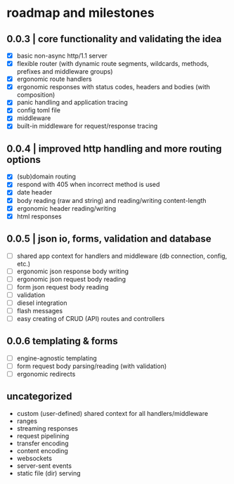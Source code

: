 # roadmap and milestones

## 0.0.3 | core functionality and validating the idea

- [x] basic non-async http/1.1 server
- [x] flexible router (with dynamic route segments, wildcards, methods, prefixes and middleware groups)
- [x] ergonomic route handlers
- [x] ergonomic responses with status codes, headers and bodies (with composition)
- [x] panic handling and application tracing
- [x] config toml file
- [x] middleware
- [x] built-in middleware for request/response tracing

## 0.0.4 | improved http handling and more routing options

- [x] (sub)domain routing
- [x] respond with 405 when incorrect method is used
- [x] date header
- [x] body reading (raw and string) and reading/writing content-length
- [x] ergonomic header reading/writing
- [x] html responses

## 0.0.5 | json io, forms, validation and database

- [ ] shared app context for handlers and middleware (db connection, config, etc.)
- [ ] ergonomic json response body writing
- [ ] ergonomic json request body reading
- [ ] form json request body reading
- [ ] validation
- [ ] diesel integration
- [ ] flash messages
- [ ] easy creating of CRUD (API) routes and controllers

## 0.0.6 templating & forms

- [ ] engine-agnostic templating
- [ ] form request body parsing/reading (with validation)
- [ ] ergonomic redirects

## uncategorized

- custom (user-defined) shared context for all handlers/middleware
- ranges
- streaming responses
- request pipelining
- transfer encoding
- content encoding
- websockets
- server-sent events
- static file (dir) serving
